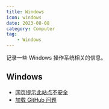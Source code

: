 ```yaml
---
title: Windows
icon: windows
date: 2023-08-08
category: Computer
tag:
    - Windows
---
```


记录一些 Windows 操作系统相关的信息。

<!-- more -->

## Windows

- [网页提示此站点不安全](./site_not_secure.md)
- [加载 GitHub 问题](./github_loading.md)
